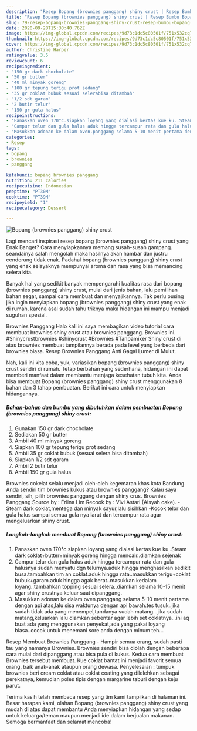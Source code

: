 ```yaml
---
description: "Resep Bopang (brownies panggang) shiny crust | Resep Bumbu Bopang (brownies panggang) shiny crust Yang Sedap"
title: "Resep Bopang (brownies panggang) shiny crust | Resep Bumbu Bopang (brownies panggang) shiny crust Yang Sedap"
slug: 79-resep-bopang-brownies-panggang-shiny-crust-resep-bumbu-bopang-brownies-panggang-shiny-crust-yang-sedap
date: 2020-09-28T15:30:40.762Z
image: https://img-global.cpcdn.com/recipes/9d73c1dc5c80501f/751x532cq70/bopang-brownies-panggang-shiny-crust-foto-resep-utama.jpg
thumbnail: https://img-global.cpcdn.com/recipes/9d73c1dc5c80501f/751x532cq70/bopang-brownies-panggang-shiny-crust-foto-resep-utama.jpg
cover: https://img-global.cpcdn.com/recipes/9d73c1dc5c80501f/751x532cq70/bopang-brownies-panggang-shiny-crust-foto-resep-utama.jpg
author: Christine Harper
ratingvalue: 3.5
reviewcount: 6
recipeingredient:
- "150 gr dark chocholate"
- "50 gr butter"
- "40 ml minyak goreng"
- "100 gr tepung terigu prot sedang"
- "35 gr coklat bubuk sesuai selerabisa ditambah"
- "1/2 sdt garam"
- "2 butir telur"
- "150 gr gula halus"
recipeinstructions:
- "Panaskan oven 170°c.siapkan loyang yang dialasi kertas kue ku..Steam dark coklat+butter+minyak goreng hingga mencair..diamkan sejenak"
- "Campur telur dan gula halus aduk hingga tercampur rata dan gula halusnya sudah menyatu dgn telurnya.aduk hingga menghasilkan sedikit busa.tambahkan tim an coklat.aduk hingga rata..masukkan terigu+coklat bubuk+garam.aduk hingga agak berat..masukkan kedalam loyang..tambahkan topping sesuai selera..diamkan selama 10-15 menit agar shiny crustnya keluar saat dipanggang."
- "Masukkan adonan ke dalam oven.panggang selama 5-10 menit pertama dengan api atas,lalu sisa waktunya dengan api bawah.tes tusuk..jika sudah tidak ada yang menempel,tandanya sudah matang...jika sudah matang,keluarkan lalu diamkan sebentar agar lebih set coklatnya...ini aq buat ada yang menggunakan penyekat,ada yang pakai loyang biasa..cocok untuk menemani sore anda dengan minum teh..."
categories:
- Resep
tags:
- bopang
- brownies
- panggang

katakunci: bopang brownies panggang 
nutrition: 211 calories
recipecuisine: Indonesian
preptime: "PT30M"
cooktime: "PT39M"
recipeyield: "1"
recipecategory: Dessert

---
```



![Bopang (brownies panggang) shiny crust](https://img-global.cpcdn.com/recipes/9d73c1dc5c80501f/751x532cq70/bopang-brownies-panggang-shiny-crust-foto-resep-utama.jpg)

Lagi mencari inspirasi resep bopang (brownies panggang) shiny crust yang Enak Banget? Cara menyiapkannya memang susah-susah gampang. seandainya salah mengolah maka hasilnya akan hambar dan justru cenderung tidak enak. Padahal bopang (brownies panggang) shiny crust yang enak selayaknya mempunyai aroma dan rasa yang bisa memancing selera kita.

Banyak hal yang sedikit banyak mempengaruhi kualitas rasa dari bopang (brownies panggang) shiny crust, mulai dari jenis bahan, lalu pemilihan bahan segar, sampai cara membuat dan menyajikannya. Tak perlu pusing jika ingin menyiapkan bopang (brownies panggang) shiny crust yang enak di rumah, karena asal sudah tahu triknya maka hidangan ini mampu menjadi suguhan spesial.

Brownies Panggang Halo kali ini saya membagikan video tutorial cara membuat brownies shiny crust atau brownies panggang. Brownies ini. #Shinycrustbrownies #shinycrust #Brownies #Tanpamixer Shiny crust di atas brownies membuat tampilannya berada pada level yang berbeda dari brownies biasa. Resep Brownies Panggang Anti Gagal Lumer di Mulut.


Nah, kali ini kita coba, yuk, variasikan bopang (brownies panggang) shiny crust sendiri di rumah. Tetap berbahan yang sederhana, hidangan ini dapat memberi manfaat dalam membantu menjaga kesehatan tubuh kita. Anda bisa membuat Bopang (brownies panggang) shiny crust menggunakan 8 bahan dan 3 tahap pembuatan. Berikut ini cara untuk menyiapkan hidangannya.

<!--inarticleads1-->

##### Bahan-bahan dan bumbu yang dibutuhkan dalam pembuatan Bopang (brownies panggang) shiny crust:

1. Gunakan 150 gr dark chocholate
1. Sediakan 50 gr butter
1. Ambil 40 ml minyak goreng
1. Siapkan 100 gr tepung terigu prot sedang
1. Ambil 35 gr coklat bubuk (sesuai selera.bisa ditambah)
1. Siapkan 1/2 sdt garam
1. Ambil 2 butir telur
1. Ambil 150 gr gula halus


Brownies cokelat selalu menjadi oleh-oleh kegemaran khas kota Bandung. Anda sendiri tim brownies kukus atau brownies panggang? Kalau saya sendiri, sih, pilih brownies panggang dengan shiny crus. Brownies Panggang Source by : Erlina Lim Recook by : Vivi Astari (Aisyah cake). -Steam dark coklat,mentega dan minyak sayur,lalu sisihkan -Kocok telor dan gula halus sampai semua gula nya larut dan tercampur rata agar mengeluarkan shiny crust. 

<!--inarticleads2-->

##### Langkah-langkah membuat Bopang (brownies panggang) shiny crust:

1. Panaskan oven 170°c.siapkan loyang yang dialasi kertas kue ku..Steam dark coklat+butter+minyak goreng hingga mencair..diamkan sejenak
1. Campur telur dan gula halus aduk hingga tercampur rata dan gula halusnya sudah menyatu dgn telurnya.aduk hingga menghasilkan sedikit busa.tambahkan tim an coklat.aduk hingga rata..masukkan terigu+coklat bubuk+garam.aduk hingga agak berat..masukkan kedalam loyang..tambahkan topping sesuai selera..diamkan selama 10-15 menit agar shiny crustnya keluar saat dipanggang.
1. Masukkan adonan ke dalam oven.panggang selama 5-10 menit pertama dengan api atas,lalu sisa waktunya dengan api bawah.tes tusuk..jika sudah tidak ada yang menempel,tandanya sudah matang...jika sudah matang,keluarkan lalu diamkan sebentar agar lebih set coklatnya...ini aq buat ada yang menggunakan penyekat,ada yang pakai loyang biasa..cocok untuk menemani sore anda dengan minum teh...


Resep Membuat Brownies Panggang - Hampir semua orang, sudah pasti tau yang namanya Brownies. Brownies sendiri bisa diolah dengan beberapa cara mulai dari dipanggang atau bisa pula di kukus. Kedua cara membuat Brownies tersebut membuat. Kue coklat bantat ini menjadi favorit semua orang, baik anak-anak ataupun orang dewasa. Penyelesaian : tumpuk brownies beri cream coklat atau coklat coating yang dilelehkan sebagai perekatnya, kemudian poles tipis dengan margarine taburi dengan keju parut. 

Terima kasih telah membaca resep yang tim kami tampilkan di halaman ini. Besar harapan kami, olahan Bopang (brownies panggang) shiny crust yang mudah di atas dapat membantu Anda menyiapkan hidangan yang sedap untuk keluarga/teman maupun menjadi ide dalam berjualan makanan. Semoga bermanfaat dan selamat mencoba!
